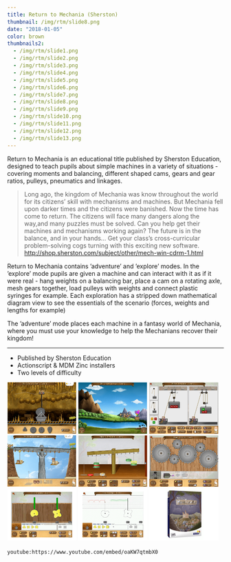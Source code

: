 ```yaml
---
title: Return to Mechania (Sherston)
thumbnail: /img/rtm/slide8.png
date: "2018-01-05"
color: brown
thumbnails2:
  - /img/rtm/slide1.png
  - /img/rtm/slide2.png
  - /img/rtm/slide3.png
  - /img/rtm/slide4.png
  - /img/rtm/slide5.png
  - /img/rtm/slide6.png
  - /img/rtm/slide7.png
  - /img/rtm/slide8.png
  - /img/rtm/slide9.png
  - /img/rtm/slide10.png
  - /img/rtm/slide11.png
  - /img/rtm/slide12.png
  - /img/rtm/slide13.png
---
```


Return to Mechania is an educational title published by Sherston Education, designed to teach pupils about simple machines in a variety of situations - covering moments and balancing, different shaped cams, gears and gear ratios, pulleys, pneumatics and linkages.

> Long ago, the kingdom of Mechania was know throughout the world for its citizens&#8217; skill with mechanisms and machines. But Mechania fell upon darker times and the citizens were banished. Now the time has come to return. The citizens will face many dangers along the way,and many puzzles must be solved. Can you help get their machines and mechanisms working again? The future is in the balance, and in your hands&hellip; Get your class&#8217;s cross-curricular problem-solving cogs turning with this exciting new software.
http://shop.sherston.com/subject/other/mech-win-cdrm-1.html


Return to Mechania contains &#8217;adventure&#8217; and &#8217;explore&#8217; modes. In the &#8217;explore&#8217; mode pupils are given a machine and can interact with it as if it were real - hang weights on a balancing bar, place a cam on a rotating axle, mesh gears together, load pulleys with weights and connect plastic syringes for example.
Each exploration has a stripped down mathematical diagram view to see the essentials of the scenario (forces, weights and lengths for example)

The &#8217;adventure&#8217; mode places each machine in a fantasy world of Mechania, where you must use your knowledge to help the Mechanians recover their kingdom!

<hr/>

* Published by Sherston Education
* Actionscript & MDM Zinc installers
* Two levels of difficulty

<a href="/img/logo/ss10.png"><img src="/img/rtm/slide1.png"  style="width: 32%;"/></a>
<a href="/img/logo/ss10.png"><img src="/img/rtm/slide4.png"  style="width: 32%;"/></a>
<a href="/img/logo/ss10.png"><img src="/img/rtm/slide5.png"  style="width: 32%;"/></a>
<a href="/img/logo/ss10.png"><img src="/img/rtm/slide8.png"  style="width: 32%;"/></a>
<a href="/img/logo/ss10.png"><img src="/img/rtm/slide10.png"  style="width: 32%;"/></a>
<a href="/img/logo/ss10.png"><img src="/img/rtm/slide11.png"  style="width: 32%;"/></a>
<a href="/img/logo/ss10.png"><img src="/img/rtm/slide12.png"  style="width: 32%;"/></a>
<a href="/img/logo/ss10.png"><img src="/img/rtm/slide13.png"  style="width: 32%;"/></a>
<a href="/img/logo/ss10.png"><img src="/img/rtm/slide6.png"  style="width: 32%;"/></a>


`youtube:https://www.youtube.com/embed/oaKW7qtmbX0`
